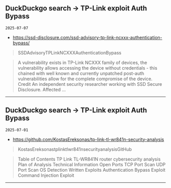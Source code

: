 ## DuckDuckgo search -> TP-Link exploit Auth Bypass
`2025-07-07`

* https://ssd-disclosure.com/ssd-advisory-tp-link-ncxxx-authentication-bypass/

<blockquote>
 SSDAdvisoryTPLinkNCXXXAuthenticationBypass
</blockquote>
<blockquote>
A vulnerability exists in TP-Link NCXXX family of devices, the vulnerability allows accessing the device without credentials - this chained with well known and currently unpatched post-auth vulnerabilities allow for the complete compromise of the device. Credit An independent security researcher working with SSD Secure Disclosure. Affected ...
</blockquote>

---

## DuckDuckgo search -> TP-Link exploit Auth Bypass
`2025-07-01`

* https://github.com/KostasEreksonas/tp-link-tl-wr841n-security-analysis

<blockquote>
 KostasEreksonastplinktlwr841nsecurityanalysisGitHub
</blockquote>
<blockquote>
Table of Contents TP Link TL-WR841N router cybersecurity analysis Plan of Analysis Technical Information Open Ports TCP Port Scan UDP Port Scan OS Detection Written Exploits Authentication Bypass Exploit Command Injection Exploit
</blockquote>

---

